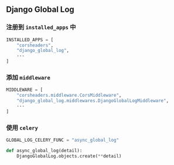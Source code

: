 ## Django Global Log

### 注册到 `installed_apps` 中

```python
INSTALLED_APPS = [
    "corsheaders",
    "django_global_log",
    ···
]
```

### 添加 `middleware`

```python
MIDDLEWARE = [
    "corsheaders.middleware.CorsMiddleware",
    "django_global_log.middlewares.DjangoGlobalLogMiddleware",
    ···
]
```

### 使用 `celery`

```python
GLOBAL_LOG_CELERY_FUNC = "async_global_log"

def async_global_log(detail):
    DjangoGlobalLog.objects.create(**detail)
```
